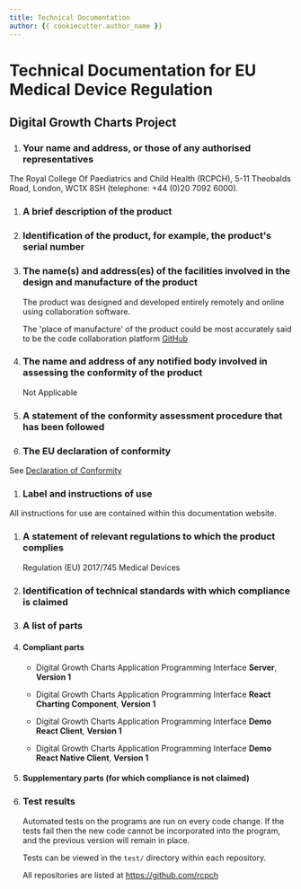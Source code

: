 ```yaml
---
title: Technical Documentation
author: {{ cookiecutter.author_name }}
---
```


# Technical Documentation for EU Medical Device Regulation

## Digital Growth Charts Project

1. ### Your name and address, or those of any authorised representatives

The Royal College Of Paediatrics and Child Health (RCPCH), 5-11 Theobalds Road, London, WC1X 8SH (telephone: +44 (0)20 7092 6000).

1. ### A brief description of the product

1. ### Identification of the product, for example, the product's serial number

1. ### The name(s) and address(es) of the facilities involved in the design and manufacture of the product

    The product was designed and developed entirely remotely and online using collaboration software.

    The 'place of manufacture' of the product could be most accurately said to be the code collaboration platform [GitHub](https://github.com/)

1. ### The name and address of any notified body involved in assessing the conformity of the product

    Not Applicable

1. ### A statement of the conformity assessment procedure that has been followed

1. ### The EU declaration of conformity

See [Declaration of Conformity](doc-api.md)

1. ### Label and instructions of use

All instructions for use are contained within this documentation website.

1. ### A statement of relevant regulations to which the product complies

    Regulation (EU) 2017/745    Medical Devices

1. ### Identification of technical standards with which compliance is claimed

1. ### A list of parts

1. #### Compliant parts

   * Digital Growth Charts Application Programming Interface **Server**, **Version 1**

   * Digital Growth Charts Application Programming Interface **React Charting Component**, **Version 1**

   * Digital Growth Charts Application Programming Interface **Demo React Client**, **Version 1**

   * Digital Growth Charts Application Programming Interface **Demo React Native Client**, **Version 1**

1. #### Supplementary parts (for which compliance is not claimed)

1. ### Test results

    Automated tests on the programs are run on every code change. If the tests fail then the new code cannot be incorporated into the program, and the previous version will remain in place.

    Tests can be viewed in the `test/` directory within each repository.

    All repositories are listed at <https://github.com/rcpch>
